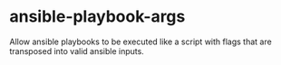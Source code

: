 # ansible-playbook-args
Allow ansible playbooks to be executed like a script with flags that are transposed into valid ansible inputs.
